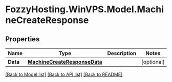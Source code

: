 # FozzyHosting.WinVPS.Model.MachineCreateResponse
## Properties

Name | Type | Description | Notes
------------ | ------------- | ------------- | -------------
**Data** | [**MachineCreateResponseData**](MachineCreateResponseData.md) |  | [optional] 

[[Back to Model list]](../README.md#documentation-for-models) [[Back to API list]](../README.md#documentation-for-api-endpoints) [[Back to README]](../README.md)

